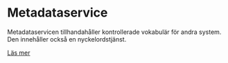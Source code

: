 # Metadataservice #

Metadataservicen tillhandahåller kontrollerade vokabulär för andra system. Den innehåller också en nyckelordstjänst.

[Läs mer](http://code.google.com/p/oppna-program-metadata-service/w/list)